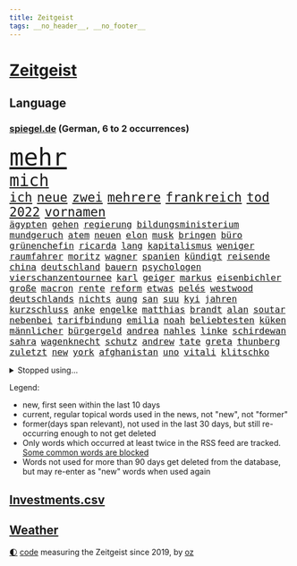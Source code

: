 ```yaml
---
title: Zeitgeist
tags: __no_header__, __no_footer__
---
```


# [Zeitgeist](https://oliz.io/zeitgeist/)

## Language

<h3><a href="https://www.spiegel.de" target="_blank">spiegel.de</a> (German, 6 to 2 occurrences)</h3>
<p style="font-family:monospace">
<span style="font-size:32pt"><a href="news_links.html#mehr" class="current">mehr</a></span>
<br>
<span style="font-size:22pt"><a href="news_links.html#mich" class="current">mich</a></span>
<br>
<span style="font-size:17pt"><a href="news_links.html#ich" class="current">ich</a></span>
<span style="font-size:17pt"><a href="news_links.html#neue" class="current">neue</a></span>
<span style="font-size:17pt"><a href="news_links.html#zwei" class="current">zwei</a></span>
<span style="font-size:17pt"><a href="news_links.html#mehrere" class="current">mehrere</a></span>
<span style="font-size:17pt"><a href="news_links.html#frankreich" class="current">frankreich</a></span>
<span style="font-size:17pt"><a href="news_links.html#tod" class="current">tod</a></span>
<span style="font-size:17pt"><a href="news_links.html#2022" class="current">2022</a></span>
<span style="font-size:17pt"><a href="news_links.html#vornamen" class="new">vornamen</a></span>
<br>
<span style="font-size:12pt"><a href="news_links.html#ägypten" class="current">ägypten</a></span>
<span style="font-size:12pt"><a href="news_links.html#gehen" class="current">gehen</a></span>
<span style="font-size:12pt"><a href="news_links.html#regierung" class="current">regierung</a></span>
<span style="font-size:12pt"><a href="news_links.html#bildungsministerium" class="new">bildungsministerium</a></span>
<span style="font-size:12pt"><a href="news_links.html#mundgeruch" class="current">mundgeruch</a></span>
<span style="font-size:12pt"><a href="news_links.html#atem" class="current">atem</a></span>
<span style="font-size:12pt"><a href="news_links.html#neuen" class="current">neuen</a></span>
<span style="font-size:12pt"><a href="news_links.html#elon" class="current">elon</a></span>
<span style="font-size:12pt"><a href="news_links.html#musk" class="current">musk</a></span>
<span style="font-size:12pt"><a href="news_links.html#bringen" class="current">bringen</a></span>
<span style="font-size:12pt"><a href="news_links.html#büro" class="current">büro</a></span>
<span style="font-size:12pt"><a href="news_links.html#grünenchefin" class="new">grünenchefin</a></span>
<span style="font-size:12pt"><a href="news_links.html#ricarda" class="new">ricarda</a></span>
<span style="font-size:12pt"><a href="news_links.html#lang" class="current">lang</a></span>
<span style="font-size:12pt"><a href="news_links.html#kapitalismus" class="new">kapitalismus</a></span>
<span style="font-size:12pt"><a href="news_links.html#weniger" class="current">weniger</a></span>
<span style="font-size:12pt"><a href="news_links.html#raumfahrer" class="new">raumfahrer</a></span>
<span style="font-size:12pt"><a href="news_links.html#moritz" class="current">moritz</a></span>
<span style="font-size:12pt"><a href="news_links.html#wagner" class="current">wagner</a></span>
<span style="font-size:12pt"><a href="news_links.html#spanien" class="current">spanien</a></span>
<span style="font-size:12pt"><a href="news_links.html#kündigt" class="current">kündigt</a></span>
<span style="font-size:12pt"><a href="news_links.html#reisende" class="current">reisende</a></span>
<span style="font-size:12pt"><a href="news_links.html#china" class="current">china</a></span>
<span style="font-size:12pt"><a href="news_links.html#deutschland" class="current">deutschland</a></span>
<span style="font-size:12pt"><a href="news_links.html#bauern" class="current">bauern</a></span>
<span style="font-size:12pt"><a href="news_links.html#psychologen" class="new">psychologen</a></span>
<span style="font-size:12pt"><a href="news_links.html#vierschanzentournee" class="current">vierschanzentournee</a></span>
<span style="font-size:12pt"><a href="news_links.html#karl" class="current">karl</a></span>
<span style="font-size:12pt"><a href="news_links.html#geiger" class="current">geiger</a></span>
<span style="font-size:12pt"><a href="news_links.html#markus" class="current">markus</a></span>
<span style="font-size:12pt"><a href="news_links.html#eisenbichler" class="new">eisenbichler</a></span>
<span style="font-size:12pt"><a href="news_links.html#große" class="current">große</a></span>
<span style="font-size:12pt"><a href="news_links.html#macron" class="current">macron</a></span>
<span style="font-size:12pt"><a href="news_links.html#rente" class="current">rente</a></span>
<span style="font-size:12pt"><a href="news_links.html#reform" class="current">reform</a></span>
<span style="font-size:12pt"><a href="news_links.html#etwas" class="current">etwas</a></span>
<span style="font-size:12pt"><a href="news_links.html#pelés" class="new">pelés</a></span>
<span style="font-size:12pt"><a href="news_links.html#westwood" class="new">westwood</a></span>
<span style="font-size:12pt"><a href="news_links.html#deutschlands" class="current">deutschlands</a></span>
<span style="font-size:12pt"><a href="news_links.html#nichts" class="current">nichts</a></span>
<span style="font-size:12pt"><a href="news_links.html#aung" class="current">aung</a></span>
<span style="font-size:12pt"><a href="news_links.html#san" class="current">san</a></span>
<span style="font-size:12pt"><a href="news_links.html#suu" class="current">suu</a></span>
<span style="font-size:12pt"><a href="news_links.html#kyi" class="current">kyi</a></span>
<span style="font-size:12pt"><a href="news_links.html#jahren" class="current">jahren</a></span>
<span style="font-size:12pt"><a href="news_links.html#kurzschluss" class="new">kurzschluss</a></span>
<span style="font-size:12pt"><a href="news_links.html#anke" class="new">anke</a></span>
<span style="font-size:12pt"><a href="news_links.html#engelke" class="new">engelke</a></span>
<span style="font-size:12pt"><a href="news_links.html#matthias" class="current">matthias</a></span>
<span style="font-size:12pt"><a href="news_links.html#brandt" class="current">brandt</a></span>
<span style="font-size:12pt"><a href="news_links.html#alan" class="new">alan</a></span>
<span style="font-size:12pt"><a href="news_links.html#soutar" class="new">soutar</a></span>
<span style="font-size:12pt"><a href="news_links.html#nebenbei" class="current">nebenbei</a></span>
<span style="font-size:12pt"><a href="news_links.html#tarifbindung" class="current">tarifbindung</a></span>
<span style="font-size:12pt"><a href="news_links.html#emilia" class="current">emilia</a></span>
<span style="font-size:12pt"><a href="news_links.html#noah" class="current">noah</a></span>
<span style="font-size:12pt"><a href="news_links.html#beliebtesten" class="current">beliebtesten</a></span>
<span style="font-size:12pt"><a href="news_links.html#küken" class="new">küken</a></span>
<span style="font-size:12pt"><a href="news_links.html#männlicher" class="current">männlicher</a></span>
<span style="font-size:12pt"><a href="news_links.html#bürgergeld" class="current">bürgergeld</a></span>
<span style="font-size:12pt"><a href="news_links.html#andrea" class="current">andrea</a></span>
<span style="font-size:12pt"><a href="news_links.html#nahles" class="current">nahles</a></span>
<span style="font-size:12pt"><a href="news_links.html#linke" class="current">linke</a></span>
<span style="font-size:12pt"><a href="news_links.html#schirdewan" class="new">schirdewan</a></span>
<span style="font-size:12pt"><a href="news_links.html#sahra" class="current">sahra</a></span>
<span style="font-size:12pt"><a href="news_links.html#wagenknecht" class="current">wagenknecht</a></span>
<span style="font-size:12pt"><a href="news_links.html#schutz" class="current">schutz</a></span>
<span style="font-size:12pt"><a href="news_links.html#andrew" class="current">andrew</a></span>
<span style="font-size:12pt"><a href="news_links.html#tate" class="new">tate</a></span>
<span style="font-size:12pt"><a href="news_links.html#greta" class="current">greta</a></span>
<span style="font-size:12pt"><a href="news_links.html#thunberg" class="current">thunberg</a></span>
<span style="font-size:12pt"><a href="news_links.html#zuletzt" class="current">zuletzt</a></span>
<span style="font-size:12pt"><a href="news_links.html#new" class="current">new</a></span>
<span style="font-size:12pt"><a href="news_links.html#york" class="current">york</a></span>
<span style="font-size:12pt"><a href="news_links.html#afghanistan" class="current">afghanistan</a></span>
<span style="font-size:12pt"><a href="news_links.html#uno" class="current">uno</a></span>
<span style="font-size:12pt"><a href="news_links.html#vitali" class="current">vitali</a></span>
<span style="font-size:12pt"><a href="news_links.html#klitschko" class="current">klitschko</a></span>
</p>
<details>
<summary>Stopped using...</summary>
<p class="former" style="font-size:12pt">
geboten(800) wechselt(800) schatten(799) vfl(799) wolfsburg(799) ikone(798) jemand(798) vergewaltigung(798) brief(797) brutale(797) empörung(797) freundin(797) lehrer(797) schlimmer(797) vorsitzende(797) ausbruch(796) außenminister(796) rechtsextremismus(796) siegt(796) verlust(796) erstaunlich(795) landesregierung(795) messer(795) rheinlandpfalz(795) spdpolitiker(795) einzelnen(794) meldete(794) unabhängigkeit(794) verlief(794) entdeckte(793) riesige(793) smith(793) stoßen(793) unterzeichnet(793) verweigern(793) badenwürttemberg(792) lockdown(792) punkt(792) red(792) reichte(792) solidarität(792) steigender(792) wechseln(792) anschließend(791) argumente(791) bremer(791) dietmar(791) minute(791) stürmer(791) zeichnet(791) aufnehmen(790) august(790) ausnahmen(790) australische(790) diesel(790) hintergründe(790) konzept(790) kritisierte(790) steuern(790) unbekannten(790) verpassen(790) williams(790) üben(790) abstimmen(789) jugend(789) kanzleramt(789) opfern(789) priester(789) sports(789) still(789) trennung(789) uspräsidenten(789) 27(788) bull(788) einziehen(788) kritische(788) premiere(788) schwester(788) spektakulär(788) streng(788) zusammenhang(788) zverev(788) beispielen(787) jagd(787) kolumnist(787) kraftvoll(787) schwierigkeiten(787) verena(787) amnesty(786) finanzieren(786) klein(786) sache(786) super(786) trennt(786) untersuchen(786) verschiebt(786) zivilisten(786) 42(785) absturz(785) meister(785) reagierten(785) verstappen(785) angenommen(784) debakel(784) lernt(784) pflanzen(784) studien(784) verlierer(784) forderte(783) see(783) trainiert(783) verein(783) widerspruch(783) überholt(783) alarmiert(782) beantragt(782) erschweren(782) geschäftsführer(782) song(782) halb(781) hielten(781) mieter(781) sehnsucht(781) tragödie(781) vorstellen(781) echten(779) karte(779) 28(778) auftreten(778) erkrankung(778) nachgewiesen(778) signalisiert(778) status(778) überleben(778) berät(777) gefangene(777) nah(777) porsche(777) psychische(777) unterschied(777) bob(776) ministerium(776) polnische(776) 1000(775) impfen(775) verzichten(775) weckt(775) amerikas(774) gefälschte(774) neuauflage(774) ordnung(774) mick(772) schumacher(772) spenden(772) stiegen(772) menschenrechtsverletzungen(771) katholischen(769) freiwillig(768) singapur(768) ökonomen(768) insolvenz(767) pfund(767) gastronomie(766) popstar(766) wirbel(766) entscheidet(765) großem(765) hafen(765) retter(765) telegram(765) whatsapp(765) einig(764) stürzen(764) ämter(764) enorme(763) kindheit(763) konferenz(763) sergio(763) zeigten(763) kokain(762) atomkraft(761) erstochen(761) 2010(759) angeboten(758) vorläufig(757) einkommen(756) gehabt(756) afrikas(755) kapitel(755) wiedergewählt(754) termine(748) entspannt(745) überfordert(743) ungewöhnlichen(735) billiger(723) zustimmen(687) iv(686) geheimen(679) bekannter(671) anfeindungen(666) verlusten(661) kannte(652) kryptowährungen(649) unterschiedliche(620) ermittlungsverfahren(618) long(612) interessen(600) willkommen(597) fußballnationalmannschaft(586) afghanischen(584) japanischen(581) notenbank(561) drohende(556) argument(548) darstellung(548) ausbildung(547) wenigsten(540) kleidung(536) eröffnung(534) novak(534) tickets(529) kündigten(528) djoković(525) europol(524) erhebung(523) white(523) cup(519) vierter(518) australischen(517) zerstörten(498) wellen(494) erhofft(480) achtzigerjahren(479) bedrohen(474) drauf(470) löscht(470) vorhang(470) gewohnt(469) zurückziehen(468) nouripour(467) omid(467) drehte(465) schürt(464) flüchtende(462) 2025(457) erreichte(455) 12000(451) manuela(449) demo(436) bedrängnis(435) schränkt(434) anton(433) ferrari(431) kurzer(431) jährlich(429) gestiegenen(427) station(426) suizid(421) taiwans(421) shanghai(420) hofreiter(418) plastikmüll(418) gewachsen(415) rosa(414) stau(413) verwerfungen(413) rhein(412) größtem(411) wirksam(408) feiertag(405) hals(403) siegerin(400) matteo(399) eier(382) gemälde(382) lebenslang(380) wirtschaftlich(379) taucht(378) amtsinhaber(377) entsteht(377) hohes(376) kompromiss(374) oskar(374) seltene(374) formel1saison(371) unogeneralsekretär(371) salman(370) emotional(366) management(366) ministerinnen(366) erwiesen(365) ärztin(364) omikronvariante(361) frühe(359) genießen(356) preissteigerungen(356) ruhrgebiet(355) beamter(354) eukommissionschefin(354) einfaches(352) hochzeit(352) kanzlers(352) viren(351) oscar(350) model(349) rennstall(348) vorbereiten(345) genehmigt(343) audi(342) widersprechen(342) preiserhöhung(341) 2500(337) zweites(337) erledigen(336) dreyer(335) klärt(335) lebensmittelpreise(334) einbrecher(331) website(329) protestierenden(328) vettel(328) wagt(324) wiederum(322) krankheiten(319) operation(319) report(317) journalismus(316) m(314) bestand(313) lawrow(312) dortmunder(309) zurecht(308) ruhen(306) great(305) usbundesstaaten(303) schnellste(301) herum(299) statements(299) verarbeitet(297) jacht(295) samt(295) mohammed(293) entscheidende(292) klares(291) pornos(291) flughafens(290) air(288) fortsetzen(288) don(287) absagen(284) neunten(283) jennifer(282) verbrauchern(282) mangelhaft(279) ölpreis(277) instrumentalisiert(276) ausweiten(274) besetzte(274) ausbremsen(272) vereinbaren(272) esch(271) mobil(269) 35jähriger(267) moldau(267) prinzip(267) bombardierung(266) spritpreise(266) gemeint(264) modern(264) abgeschoben(262) ungewiss(261) andrej(259) 55(258) tankrabatt(258) braunschweig(256) getreideexporte(256) zentralrat(256) unsicherheit(254) verfolgung(254) ebnet(251) tankrabatts(251) downsyndrom(249) bezeichnen(248) energiekonzerne(248) überlebenden(247) leclerc(246) verweis(245) geheiratet(242) heike(242) emtitel(241) treue(239) diplomat(237) großmutter(237) schwerverletzte(235) abgetrieben(232) nordrheinwestfälischen(232) ausbeutung(231) steuersenkung(231) festen(230) präsidentschaftswahlen(228) guardiola(226) islamist(226) pep(226) umstände(226) schlamm(225) verärgert(223) mischung(220) mysteriösen(219) händeringend(216) trocken(216) herausgekommen(211) schwach(211) momentan(210) ungarische(210) weltverband(210) bett(208) auszugleichen(207) empfindet(207) anfällig(206) bist(206) diskriminiert(206) konzerte(205) dänischen(203) emma(203) f(203) grünenpolitikerin(203) einflussnahme(202) zunahme(202) fire(200) herrscher(200) zumutung(200) beerdigung(199) toleranz(198) lidl(197) lebensgefährtin(196) anerkennen(195) homosexuellen(195) ulrich(194) üppigen(194) kovač(193) niko(193) gündoğan(191) erhöhtes(190) oberkörper(190) islamistische(189) jugendlicher(189) teamchef(189) aufsichtsratschef(188) ausgewechselt(188) jungs(188) kandidiert(188) homophobie(187) spacey(187) xinjiang(187) einzigen(186) künstlichen(186) 22jähriger(185) dokument(185) kriegsgefangene(185) trümmer(185) lob(184) edeka(183) erdrutsche(181) identifizieren(181) beinen(179) grönemeyer(179) mané(179) millionenstrafe(179) nationale(179) sadio(179) mittäter(178) vorstellung(178) ruhig(177) tvinterview(177) übergewinnsteuer(177) alzheimer(176) möbel(176) verbreitung(176) alltags(175) patientin(175) dfbteam(174) älter(174) gegenzug(173) polizeibeamte(173) regenbogenfahne(173) syriens(173) geprüft(172) nahrung(172) rudert(172) unentschieden(172) versionen(172) begeisterung(171) dokumentation(171) gibraltar(171) gleichberechtigung(171) schiffen(168) bundeskartellamt(167) demenz(166) großaufgebot(166) wozu(166) bequem(165) zinserhöhungen(164) bemerkenswert(163) hof(163) 81(162) soloalbum(162) kilo(161) ataman(160) davis(160) ferda(160) grundlage(160) namens(160) regelungen(160) sehe(160) verteilen(160) us(159) zusagen(159) kreta(158) tumulten(157) +(156) banner(156) gefechten(156) kollidiert(156) bemängelt(155) umfang(155) gasverbrauch(154) jubeln(154) oberstes(154) übertreffen(154) erhöhungen(153) überführung(153) fälschung(152) solches(152) são(152) verträge(152) reparationen(151) völker(151) alleinstehende(150) energiesektor(150) prostituierten(150) winterwm(150) musikerin(148) naiv(147) übertrieben(147) vermeintlich(146) aktueller(145) geschlossene(145) glücklichen(144) eingestürzt(143) verbands(143) hartz(142) rausch(142) dankbar(141) kürzungen(141) unabhängigkeitsreferendum(141) aussteigen(140) disziplinarverfahren(140) heizungen(140) tarifvertrag(140) waffensysteme(139) angespannt(138) üppige(138) schriftzug(137) spruch(137) überlastet(136) glänzte(135) fallzahlen(134) gießen(134) leitzins(134) wartezeiten(133) badenbaden(132) fronten(132) jetzigen(132) unbesiegbar(132) wegducken(132) anfühlt(131) flüsse(131) pathos(131) schied(131) denkmal(130) kriegswirtschaft(130) notruf(130) umweltverbände(130) werben(130) spektakulärer(129) vertrauliche(129) einfrieren(128) regensburg(128) rumäniens(128) solaranlagen(128) virginia(128) 70jährige(127) bürgergelds(127) magnus(127) fußballspieler(126) just(126) studieren(126) fahrlässig(125) gemüter(125) rbbintendantin(124) trockener(124) überwiegend(124) 1700(123) anhaltenden(123) klassen(123) klimabilanz(123) ortschaft(123) raten(123) tücken(123) geistlichen(122) sigmar(122) arktis(121) disney(121) flow(121) knackt(121) magie(121) marvin(121) schwiegersohn(121) oleksij(120) parteikollegin(120) preisentwicklung(120) e10(119) käfig(119) weiterem(119) 89(118) atomenergiebehörde(118) begraben(118) bewährungsstrafen(118) kampfpanzer(118) oktoberfest(118) schilder(118) traumtor(117) harsche(116) körperlichen(115) okay(115) bezahlte(114) disco(114) prägt(114) intensiver(113) vollendet(112) entkommen(111) grab(111) kreise(111) vermutungen(111) ernstfall(110) cop27(108) v(108) bemerkung(107) bundeswehreinsatz(107) niedriger(107) taiwaner(107) zurechtkommen(107) genesis(106) kernkraftwerk(106) maryam(106) schmuck(106) koffern(105) kubas(105) autobiografie(104) begünstigt(104) telekom(104) kundinnen(103) minimalziel(103) reifen(103) stirn(103) trauma(103) kappen(102) künstlich(102) nationalhymne(102) schwachstellen(102) aktiven(101) angler(100) oberpfalz(100) vernichtung(100) überreste(100) cristina(99) mogadischu(99) sicherung(99) somalias(99) somalische(99) spritztour(98) leeds(97) ortstermin(97) stemmt(97) krankenwagen(96) moralische(96) schärfste(96) vergangenes(96) division(95) durchaus(95) interessierte(95) joy(95) schwesig(95) zwecke(95) abwasser(94) angriffskriegs(94) pfiffen(94) zutritt(94) kremlnahe(93) lehrermangel(93) nötige(93) umweltfreundlich(93) busfahrer(92) beweis(91) brennstoffen(91) freigegeben(91) staatsangehörigkeit(91) unbeantwortet(91) autovermietung(90) berührt(90) leitung(90) maduro(90) notfallmaßnahmen(90) ungewohnt(90) 130000(89) bekanntes(89) geretteten(89) informierte(89) prägende(89) rügt(89) wohngeld(89) alarmzeichen(88) belgischen(88) gegners(88) heile(88) megawattstunde(88) pandemiemodus(88) raf(87) reißleine(87) stromsparen(87) begrenzte(86) denis(86) fame(86) isolationshaft(86) makejew(86) senioren(86) spendet(86) verwarnung(86) wmtrikot(86) beach(85) beliefern(85) cocacola(85) florence(85) loszuwerden(85) salihamidžić(85) ölverkäufe(85) 42jährige(84) beton(84) bürokratischen(84) digitalminister(84) lebenslangen(84) ter(84) meeresspiegels(83) onlineshopping(83) salvini(83) sechsjähriger(83) spencer(83) strommarkt(83) 57(82) erschlichen(82) günstigeren(82) harmonie(82) kinderpornografie(82) notwendigkeit(82) u21europameister(82) vormonat(82) bundestagsfraktion(81) durchstehen(81) eingehalten(81) experimentiert(81) harz(81) rängen(81) allmählich(80) angehalten(80) brisanten(80) kopfball(80) public(80) telefonbetrüger(80) viewing(80) faul(79) kruse(79) redete(79) scuderia(79) ansonsten(78) aufruhr(78) enkelin(78) flussabwärts(78) genauen(78) oregon(78) protestcamp(78) rausgeflogen(78) abzug(77) commerzbank(77) fanmeile(77) generaldebatte(77) kanzleretat(77) maxime(77) quadratkilometer(77) vorgedrungen(77) getränkehersteller(76) hymne(76) palästinensische(76) quer(76) vernau(76) zerschlägt(76) favoritenrolle(75) verlost(75) bereichert(74) deckeln(74) deindustrialisierung(74) königreichs(74) mecklenburgvorpommerns(74) sterbehilfe(74) stift(74) straub(74) führungsfigur(73) knoten(73) konfiszieren(73) nackte(73) abgeschnittene(72) co₂ausstoß(72) erweist(72) erwerbslose(72) gebeutelten(72) palästinensischer(72) sozialreform(72) usweltraumbehörde(72) vergnügen(72) zdfmoderator(72) brachen(71) einschränken(71) verladen(71) hochburg(70) isolde(70) maus(70) sicherheitsdienst(70) freihandel(69) knöchel(69) mikroplastik(69) schöne(69) tshirt(69) pr(68) quoten(68) student(68) 2700(67) anregung(67) danny(67) ethikrat(67) freiem(67) gruppensieg(66) lebewesen(66) misserfolg(66) persönlichen(66) ritualen(66) spdmann(66) weihnachtsgeschäft(66) motorrädern(65) polizeigewahrsam(65) reef(65) uneingeschränkt(65) angepeilte(64) doppelpass(64) krywyj(64) louise(64) menschenrechten(64) nachlass(64) pokern(64) raumfahrtbehörde(64) rih(64) schlussphase(64) best(63) direktor(63) forscherinnen(63) nasamission(63) sozialistischen(63) testflug(63) zittert(63) zusammengestoßen(63) begräbnis(62) belege(62) durchschaubar(62) erzeugerpreise(62) gelegen(62) socialmediaprofile(62) spuckt(62) südliche(62) versöhnen(62) bemerkte(61) bevorzugt(61) moderieren(61) rätselraten(61) stimmungsmache(61) trainingsprogramm(61) wendler(61) hugh(60) kapitänsbinde(60) sparkurs(60) unoklimakonferenz(60) verdirbt(60) ausführlich(59) intellektuellen(59) riesiges(59) schmeckt(59) umgebaut(59) bundestagsabgeordnete(58) ehrliche(58) kofferchaos(58) machtlos(58) marcandré(58) stegen(58) wiebke(58) bundesstraße(57) rasanter(57) smog(57) beileidsbekundungen(56) lehrkräftemangel(56) sabotage(56) ökonomisch(56) essener(55) lützerath(55) maguire(55) mietpreise(55) mitspielen(55) nationalistischer(55) niclas(55) paläontologen(55) csupolitikerin(54) greifbar(54) mietzuschuss(54) mittelalter(54) parlamentariern(54) sichtbaren(54) abgebaggert(53) ausgeführt(53) beitragen(53) haushaltsplan(53) herbstwetter(53) indonesischen(53) knackte(53) schlüsselspieler(53) apotheke(52) ikea(52) kompetenzen(52) sixt(52) betreuen(51) brockes(51) entfernung(51) krugernationalpark(51) riskanten(51) sven(51) tausendfach(51) weicht(51) wiesnbesuch(51) aufteilung(50) judenfeindliche(50) mittelstürmer(50) silberbach(50) ubahnstation(50) verspielten(50) zähes(50) brutaler(49) geplantes(49) laster(49) litten(49) pérez(49) raumschiff(49) unomenschenrechtsrat(49) benotet(48) einfachere(48) jemanden(48) madeleine(48) mccann(48) sexualstraftaten(48) opferzahlen(47) rückenwind(47) schlagstöcke(47) zelebrierte(47) andrzej(46) aufwand(46) bezogen(46) tierparks(46) heimgesucht(45) keines(45) kompromisse(45) schläft(45) youngster(45) neigt(44) tagebau(44) wehrten(44) galeria(43) hose(43) karstadt(43) kaufhof(43) laptops(43) reunion(43) tierpfleger(43) urteile(43) weihnachtsmarkt(43) 105(42) attraktiv(42) eingeplant(42) gelben(42) kerzen(42) spiegeldatenanalyse(42) teheraner(42) verließ(42) erschreckend(41) flutlicht(41) gewehrt(41) luftangriffe(41) order(41) armin(40) cduvorsitzenden(40) maxim(40) protests(40) stürmerstar(40) weiterkommen(40) beamtenstatus(39) datenschutzbehörde(39) kiste(39) rechtsbruch(39) stromfresser(39) ampelkoalitionäre(38) anpfiff(38) abgelichtet(37) horrorfilm(37) reiht(37) riesiger(37) sicherstellen(37) widersprüche(37) zulassen(37) anspruchsvoll(36) bahnt(36) besänftigen(36) etfsparplan(36) exfinanzminister(36) forciert(36) gedruckt(36) gwyneth(36) katarconnection(36) wahrt(36) angetreten(35) bq11(35) elektrowende(35) erreichbar(35) fängt(35) kilimandscharo(35) kindesmissbrauchs(35) kleinkindern(35) modehaus(35) steuert(35) tansania(35) offizieller(34) orden(34) unterstützern(34) wmtor(34) dickem(33) grenzüberschreitende(33) aufwendig(32) besiegelt(32) kitaplätze(32) terrorangriff(32) umgewöhnen(32) elfmeterpunkt(31) großhandelspreise(31) hexen(31) revolutioniert(31) schultern(31) tübingen(31) weltrangliste(31) römischen(30) kirchlichen(29) konsumklima(29) kritisierten(29) philosophin(29) spezialeinheiten(29) tiangong(29) kolleginnen(28) lgbtpropaganda(28) offensivfußball(28) schlingen(28) thriller(28) übergang(28) überragt(28) heckscheibe(27) lagert(27) niedersächsische(27) schnaps(27) herrmann(26) kapitäne(26) protestaktionen(26) speziell(26) verbesserte(26) wmstart(26) erdnähe(25) forum(25) ig(25) metall(25) unterschieden(25) 275(24) hüllte(24) kurieren(24) schwert(24) sydney(24) applezulieferers(23) gesprengt(23) krebsart(23) maßstäbe(23) reichsten(23) rückwirkend(23) vorsitzender(23) abtauchen(22) doppeltes(22) jackpot(22) profil(22) 900000(21) eingestuft(21) entkommt(21) ilkay(21) insolvenzverfahren(21) lästert(21) gegenmittel(20) hindern(20) terrorliste(20) traunstein(20) unangenehme(20) verzichteten(20) achtzigerjahre(19) alscheich(19) einmalzahlung(19) scharm(19) sieges(19) sozialverband(19) unterschriften(19) ölindustrie(19) ausgestrahlt(18) feste(18) hantiert(18) kunstmarkt(18) shein(18) verdauen(18) vielfach(18) vorgeschlagen(18) autoritären(17) begrüßen(17) depp(17) enttäuschenden(17) erfüllung(17) geheimer(17) johnny(17) satiriker(17) schlafforscher(17) twittermitarbeiter(17) anpassungen(16) fußballverband(16) gekostet(16) isolieren(16) meisterschaft(16) passant(16) angebliches(15) butter(15) extremsegler(15) finals(15) handballem(15) klimakonferenz(15) rhum(15) roland(15) route(15) schwaches(15) ausgeht(14) dfbkader(14) gewöhnt(14) graben(14) klimaverhandlungen(14) lgbt(14) republikanischen(14) stabile(14) steuergeld(14) sturmgewehr(14) toppings(14) barrier(13) bestellungen(13) brillierte(13) dua(13) handlungen(13) horrende(13) lipa(13) spind(13) sponsor(13) augeraliassime(12) félix(12) rückläufig(12) streifenwagen(12) yeboah(12) zeeb(12) 104(11) australischer(11) emotionaler(11) ließe(11) militärpräsenz(11) prangt(11) schwerpunkt(11) singen(11) verstorbenem(11)
</p>
</details>
<p>Legend:
<ul>
<li><span class="new">new</span>, first seen within the last 10 days</li>
<li><span class="current">current</span>, regular topical words used in the news, not "new", not "former"</li>
<li><span class="former">former(days span relevant)</span>, not used in the last 30 days, but still re-occurring enough to not get deleted</li>
<li>Only words which occurred at least twice in the RSS feed are tracked. <a href="language/filters.py">Some common words are blocked</a></li>
<li>Words not used for more than 90 days get deleted from the database, but may re-enter as "new" words when used again</li>
</ul>
</p>

## [Investments](investments.html)[.csv](investments.csv)

## [Weather](weather.html)

<footer>
<a href="javascript:toggleTheme()" class="nav">🌓</a>
<a href="https://github.com/ooz/zeitgeist">code</a> measuring the Zeitgeist since 2019, by <a href="https://oliz.io">oz</a>
</footer>

